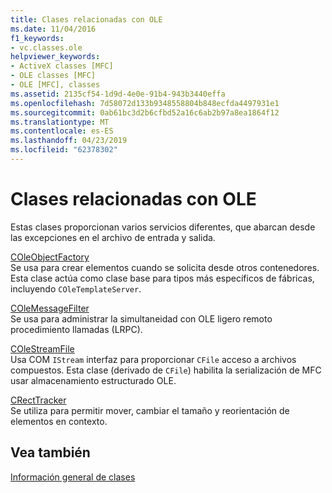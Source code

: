 ```yaml
---
title: Clases relacionadas con OLE
ms.date: 11/04/2016
f1_keywords:
- vc.classes.ole
helpviewer_keywords:
- ActiveX classes [MFC]
- OLE classes [MFC]
- OLE [MFC], classes
ms.assetid: 2135cf54-1d9d-4e0e-91b4-943b3440effa
ms.openlocfilehash: 7d58072d133b9348558804b848ecfda4497931e1
ms.sourcegitcommit: 0ab61bc3d2b6cfbd52a16c6ab2b97a8ea1864f12
ms.translationtype: MT
ms.contentlocale: es-ES
ms.lasthandoff: 04/23/2019
ms.locfileid: "62378302"
---
```

# <a name="ole-related-classes"></a>Clases relacionadas con OLE

Estas clases proporcionan varios servicios diferentes, que abarcan desde las excepciones en el archivo de entrada y salida.

[COleObjectFactory](../mfc/reference/coleobjectfactory-class.md)<br/>
Se usa para crear elementos cuando se solicita desde otros contenedores. Esta clase actúa como clase base para tipos más específicos de fábricas, incluyendo `COleTemplateServer`.

[COleMessageFilter](../mfc/reference/colemessagefilter-class.md)<br/>
Se usa para administrar la simultaneidad con OLE ligero remoto procedimiento llamadas (LRPC).

[COleStreamFile](../mfc/reference/colestreamfile-class.md)<br/>
Usa COM `IStream` interfaz para proporcionar `CFile` acceso a archivos compuestos. Esta clase (derivado de `CFile`) habilita la serialización de MFC usar almacenamiento estructurado OLE.

[CRectTracker](../mfc/reference/crecttracker-class.md)<br/>
Se utiliza para permitir mover, cambiar el tamaño y reorientación de elementos en contexto.

## <a name="see-also"></a>Vea también

[Información general de clases](../mfc/class-library-overview.md)

